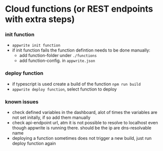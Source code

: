 # Cloud functions (or REST endpoints with extra steps)


### init function

- `appwrite init function`
- if init function fails the function defintion needs to be done manually:
    - add function-folder under `./functions`
    - add function-config. in `appwrite.json`


### deploy function


- if typescript is used create a build of the function `npm run build`
- `appwrite deploy function`, select function to deploy

### known issues

- check defined variables in the dashboard, alot of times the variables are not set initally, if so add them manually 
- check api-endpoint url, atm it is not possible to resolve to localhost even though appwrite is running there. should be the ip are dns-resolvable name
- deploying a function sometimes does not trigger a new build, just run deploy function again